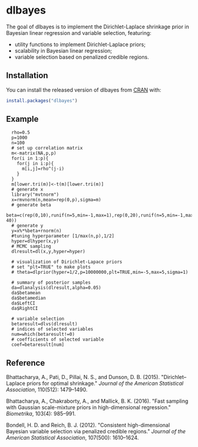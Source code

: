 # dlbayes

The goal of dlbayes is to implement the Dirichlet-Laplace shrinkage prior in Bayesian linear regression and variable selection, featuring: 
- utility functions to implement Dirichlet-Laplace priors; 
- scalability in Bayesian linear regression; 
- variable selection based on penalized credible regions. 

## Installation

You can install the released version of dlbayes from [CRAN](https://CRAN.R-project.org) with:

``` r
install.packages("dlbayes")
```

## Example

``` 
  rho=0.5
  p=1000
  n=100
  # set up correlation matrix
  m<-matrix(NA,p,p)
  for(i in 1:p){
    for(j in i:p){
      m[i,j]=rho^(j-i)
    }
  }
  m[lower.tri(m)]<-t(m)[lower.tri(m)]
  # generate x
  library("mvtnorm")
  x=rmvnorm(n,mean=rep(0,p),sigma=m)
  # generate beta
  beta=c(rep(0,10),runif(n=5,min=-1,max=1),rep(0,20),runif(n=5,min=-1,max=1),rep(0,p-40))
  # generate y
  y=x%*%beta+rnorm(n)
  #tuning hyperparameter [1/max(n,p),1/2]
  hyper=dlhyper(x,y)
  # MCMC sampling
  dlresult=dl(x,y,hyper=hyper)
  
  # visualization of Dirichlet-Lapace priors
  # set "plt=TRUE" to make plots 
  # theta=dlprior(hyper=1/2,p=10000000,plt=TRUE,min=-5,max=5,sigma=1)
  
  # summary of posterior samples 
  da=dlanalysis(dlresult,alpha=0.05)
  da$betamean
  da$betamedian
  da$LeftCI
  da$RightCI
  
  # variable selection
  betaresult=dlvs(dlresult)
  # indices of selected variables 
  num=which(betaresult!=0)
  # coefficients of selected variable
  coef=betaresult[num]
```
## Reference 

Bhattacharya, A., Pati, D., Pillai, N. S., and Dunson, D. B. (2015). "Dirichlet–Laplace priors for optimal shrinkage." *Journal of the American Statistical Association*, 110(512): 1479–1490. 

Bhattacharya, A., Chakraborty, A., and Mallick, B. K. (2016). "Fast sampling with Gaussian scale-mixture priors in high-dimensional regression." *Biometrika*, 103(4): 985–991. 

Bondell, H. D. and Reich, B. J. (2012). "Consistent high-dimensional Bayesian variable selection via penalized credible regions." *Journal of the American Statistical Association*, 107(500): 1610–1624. 

